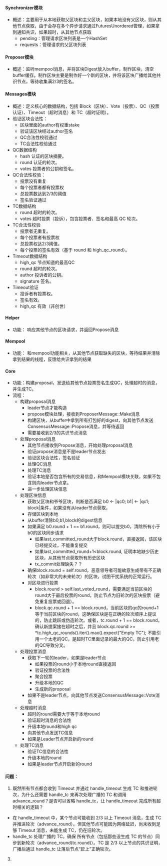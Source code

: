 #### Synchronizer模块
- 概述：主要用于从本地获取父区块和主父区块，如果本地没有父区块，则从其他节点获取，由于会存在多个异步请求通过FuturesUnordered管理，如果拿到通知共识，如果超时，从其他节点获取
  - pending：管理请求区块列表是一个HashSet
  - requests：管理请求的父区块列表
#### Proposer模块
- 概述：监听mempool消息，并将区块Digest放入buffer，制作区块，清空buffer缓存。制作区块主要是制作好一个新的区块，并将该区块广播给其他共识节点，等待收集满2/3的签名。
#### Messages模块
- 概述：定义核心的数据结构，包括 Block（区块）、Vote（投票）、QC（投票认证）、Timeout（超时消息）和 TC（超时证明）。
- 验证区块合法性：
  - 区块里面的author有权重stake
  - 验证该区块经过author签名
  - QC合法性校验通过
  - TC合法性校验通过
- QC数据结构
  - hash 认证的区块摘要。
  - round 认证的轮次。
  - votes 投票者的公钥和签名。
- QC合法性校验：
  - 投票没有重复
  - 每个投票者都有投票权
  - 总投票数达到2/3的阈值
  - 签名验证通过
- TC数据结构
  - round 超时的轮次。
  - votes 超时投票（投诉），包含投票者、签名和最高 QC 轮次。
- TC合法性校验
  -  投票者无重复。
  -  每个投票者有投票权
  -  总投票权达2/3阈值。
  -  每个投票的签名有效（基于 round 和 high_qc_round）。
- Timeout数据结构
  - high_qc 节点知道的最高QC  
  - round 超时的轮次。
  - author 投诉者的公钥。
  - signature 签名。
- Timeout验证
  - 投诉者有投票权。
  - 签名有效。
  - high_qc 有效（非创世）
#### Helper
- 功能： 响应其他节点的区块请求，并返回Propose消息
#### Mempool
- 功能： 和mempool功能相关，从其他节点获取缺失的区块，等待结果并清除拿到结果的线程，反馈给共识拿到的结果
#### Core
- 功能：构建proposal，发送给其他节点投票签名生成QC，处理超时的消息，并生成TC。
- 流程：
  - 构建proposal消息
    - leader节点才能构造
    - propose模块处理，接收到ProposerMessage::Make消息
    - 构建区块，从buffer中拿到所有打包好的digest，向其他节点发送ConsensusMessage::Propose消息，并等待返回
    - 需要接收到2/3的共识节点消息
  - 处理proposal消息
    - 其他节点接收到Propose消息，开始处理proposal消息
    - 验证propose消息是不是leader节点发出
    - 验证区块合法性，签名验证
    - 处理QC消息
    - 处理TC消息
    - 验证本地是否包含所有的交易信息，和Mempool模块关联，如果不包含则向leader节点拿。
    - 进一步处理区块信息
  - 处理区块信息
    - 获取父区块和爷爷区块，判断是否满足 b0 <- |qc0; b1| <- |qc1; block|条件，如果没有从leader节点获取，
    - 存储区块到本地
    - 从buffer清除b0,b1,block的digest信息
    - 如果满足 b0.round + 1 == b1.round，则可以提交b0，清除所有小于b0的区块同步请求
      - 如果last_committed_round大于block.round，直接返回，该区块已经提交过，不能重复提交
      - 如果last_committed_round+1<block.round, 证明本地缺少历史区块，从其他节点获取所有历史区块
      - tx_commit处理缺失？？
    - 确保block.round = self.round，恶意领导者可能故意生成带有不正确轮次（如非常大的未来轮次）的区块，试图干扰系统的正常运行。
    - 对区块进行投票
      - block.round > self.last_voted_round，需要满足当前区块的round大于最后投票的round，防止节点为旧轮次的区块投票（避免重复投票或回退）。
      - block.qc.round + 1 == block.round，当前区块的qc的round+1等于当前区块的round，这确保区块是在正确的轮次顺序上提议的，防止跳跃或伪造轮次。或者，tc.round + 1 == block.round，确认新提案接在超时之后，并且 block.qc.round >= *tc.high_qc_rounds().iter().max().expect("Empty TC"); 不能引用一个太老的QC，是超时TC里面记录的最大的QC，防止引用老的QC导致分叉。
  - 处理投票消息
    - 获取下一轮的leader，如果是leader节点
      - 如果投票的round小于本地round直接返回
      - 验证投票的合法性
      - 聚合投票
      - 升级本地的QC
      - 生成新的proposal
    - 如果不是leader节点，向其他节点发送ConsensusMessage::Vote消息
  - 处理超时消息
    - 超时的round需要大于等于本地round
    - 验证超时消息的合法性
    - 升级本地round和high qc
    - 向其他节点发送TC信息
    - 如果是Leader节点开启新的round
  - 处理TC消息
    - 验证TC信息的合法性
    - 升级本地的round
    - 如果是leader节点开启新的round
 
#### 问题：
1. 既然所有节点都会收到 Timeout 并通过 handle_timeout 生成 TC 和推进轮次，为什么还需要 handle_tc 来再次处理广播的 TC 和调用 advance_round？是否可以省略 handle_tc，让 handle_timeout 完成所有超时相关的逻辑？
 - 在 handle_timeout 中，某个节点可能收到 2/3 以上 Timeout 消息，生成 TC 并推进轮次（advance_round）。但其他节点可能因为网络延迟，尚未收到足够 Timeout 消息，未能生成 TC，仍在旧轮次。
 - handle_tc 处理广播的 TC，确保 所有节点（包括那些没生成 TC 的节点）同步到新轮次（advance_round(tc.round)）。TC 是 2/3 以上节点的共识证明，广播后通过 handle_tc 让落后节点“赶上”正确轮次。


3. 



